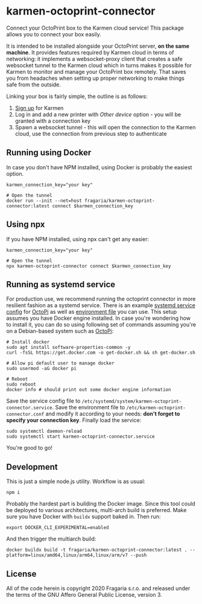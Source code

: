 # karmen-octoprint-connector

Connect your OctoPrint box to the Karmen cloud service! This package allows you
to connect your box easily.

It is intended to be installed alongside your OctoPrint server, **on the same
machine**. It provides features required by Karmen cloud in terms of networking:
it implements a websocket-proxy client that creates a safe websocket tunnel to
the Karmen cloud which in turns makes it possible for Karmen to monitor and
manage your OctoPrint box remotely. That saves you from headaches when setting
up proper networking to make things safe from the outside.

Linking your box is fairly simple, the outline is as follows:

1. [Sign up](https://cloud.karmen.tech/register) for Karmen
2. Log in and add a new printer with *Other device* option - you will be granted with a connection key
3. Spawn a websocket tunnel - this will open the connection to the Karmen cloud, use the connection from previous step to authenticate

## Running using Docker

In case you don't have NPM installed, using Docker is probably the easiest
option.

```
karmen_connection_key="your key"

# Open the tunnel
docker run --init --net=host fragaria/karmen-octoprint-connector:latest connect $karmen_connection_key
```

## Using npx

If you have NPM installed, using npx can't get any easier:

```
karmen_connection_key="your key"

# Open the tunnel
npx karmen-octoprint-connector connect $karmen_connection_key
```

## Running as systemd service

For production use, we recommend running the octoprint connector in more
resilient fashion as a systemd service. There is an example [systemd service
config](./karmen-octoprint-connector.service) for
[OctoPi](https://github.com/guysoft/OctoPi) as well as [environment
file](./karmen-octoprint-connector.conf) you can use. This setup assumes you
have Docker engine installed. In case you're wondering how to install it, you
can do so using following set of commands assuming you're on a Debian-based
system such as [OctoPi](https://github.com/guysoft/OctoPi):

```
# Install docker
sudo apt install software-properties-common -y
curl -fsSL https://get.docker.com -o get-docker.sh && sh get-docker.sh

# Allow pi default user to manage docker
sudo usermod -aG docker pi

# Reboot
sudo reboot
docker info # should print out some docker engine information
```

Save the service config file to
`/etc/systemd/system/karmen-octoprint-connector.service`. Save the environment
file to `/etc/karmen-octoprint-connector.conf` and modify it according to your
needs: **don't forget to specify your connection key**. Finally load the
service:

```
sudo systemctl daemon-reload
sudo systemctl start karmen-octoprint-connector.service
```

You're good to go!

## Development

This is just a simple node.js utility. Workflow is as usual:

```
npm i
```

Probably the hardest part is building the Docker image. Since this tool could be deployed to various architectures, multi-arch build is preferred. Make sure you have Docker with `buildx` support baked in. Then run:

```
export DOCKER_CLI_EXPERIMENTAL=enabled
```

And then trigger the multiarch build:

```
docker buildx build -t fragaria/karmen-octoprint-connector:latest . --platform=linux/amd64,linux/arm64,linux/arm/v7 --push
```

## License

All of the code herein is copyright 2020 Fragaria s.r.o. and released under the
terms of the GNU Affero General Public License, version 3.
